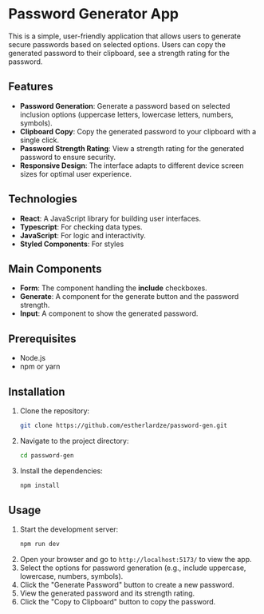 # Password Generator App

This is a simple, user-friendly application that allows users to generate secure passwords based on selected options. Users can copy the generated password to their clipboard, see a strength rating for the password.

## Features

- **Password Generation**: Generate a password based on selected inclusion options (uppercase letters, lowercase letters, numbers, symbols).
- **Clipboard Copy**: Copy the generated password to your clipboard with a single click.
- **Password Strength Rating**: View a strength rating for the generated password to ensure security.
- **Responsive Design**: The interface adapts to different device screen sizes for optimal user experience.


## Technologies

- **React**: A JavaScript library for building user interfaces.
- **Typescript**: For checking data types.
- **JavaScript**: For logic and interactivity.
- **Styled Components**: For styles


## Main Components

- **Form**: The component handling the **include** checkboxes.
- **Generate**: A component for the generate button and the password strength.
- **Input**: A component to show the generated password.



## Prerequisites

- Node.js
- npm or yarn


## Installation

1. Clone the repository:
   ```bash
   git clone https://github.com/estherlardze/password-gen.git
   ```
2. Navigate to the project directory:
   ```bash
   cd password-gen
   ```
3. Install the dependencies:
   ```bash
   npm install
   ```

## Usage

1. Start the development server:
   ```bash
   npm run dev
   ```
2. Open your browser and go to `http://localhost:5173/` to view the app.
3. Select the options for password generation (e.g., include uppercase, lowercase, numbers, symbols).
4. Click the "Generate Password" button to create a new password.
5. View the generated password and its strength rating.
6. Click the "Copy to Clipboard" button to copy the password.




